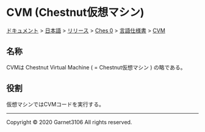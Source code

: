 # CVM (Chestnut仮想マシン)

[ドキュメント](../../../../../index.md) > [日本語](../../../../index.md) > [リリース](../../../index.md) > [Ches 0](../../index.md) > [言語仕様書](../index.md) > [CVM](./index.md)

## 名称

CVMは Chestnut Virtual Machine ( = Chestnut仮想マシン ) の略である。

## 役割

仮想マシンではCVMコードを実行する。

---

Copyright © 2020 Garnet3106 All rights reserved.
